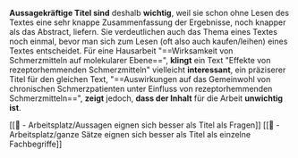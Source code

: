 **Aussagekräftige Titel sind** deshalb **wichtig**, weil sie schon ohne Lesen des Textes eine sehr knappe Zusammenfassung der Ergebnisse, noch knapper als das Abstract, liefern. Sie verdeutlichen auch das Thema eines Textes noch einmal, bevor man sich zum Lesen (oft also auch kaufen/leihen) eines Textes entscheidet. Für eine Hausarbeit "==Wirksamkeit von Schmerzmitteln auf molekularer Ebene==", **klingt** ein Text "Effekte von rezeptorhemmenden Schmerzmitteln" vielleicht **interessant**, ein präziserer Titel für den gleichen Text, "==Auswirkungen auf das Gemeinwohl von chronischen Schmerzpatienten unter Einfluss von rezeptorhemmenden Schmerzmitteln==", **zeigt** jedoch, **dass der Inhalt** für die Arbeit **unwichtig ist**.

[[📝 - Arbeitsplatz/Aussagen eignen sich besser als Titel als Fragen]]
[[📝 - Arbeitsplatz/ganze Sätze eignen sich besser als Titel als einzelne Fachbegriffe]]